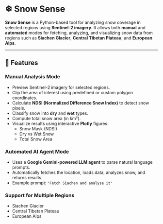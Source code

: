 # ❄ Snow Sense

**Snow Sense** is a Python-based tool for analyzing snow coverage in selected regions using **Sentinel-2 imagery**. It allows both **manual** and **automated** modes for fetching, analyzing, and visualizing snow data from regions such as **Siachen Glacier**, **Central Tibetan Plateau**, and **European Alps**.

---

## 🌟 Features

### Manual Analysis Mode
- Preview Sentinel-2 imagery for selected regions.
- Clip the area of interest using predefined or custom polygon coordinates.
- Calculate **NDSI (Normalized Difference Snow Index)** to detect snow pixels.
- Classify snow into **dry** and **wet** types.
- Compute total snow area (in km²).
- Visualize results using interactive **Plotly** figures:
  - Snow Mask (NDSI)
  - Dry vs Wet Snow
  - Total Snow Area

### Automated AI Agent Mode
- Uses a **Google Gemini-powered LLM agent** to parse natural language prompts.
- Automatically fetches the location, loads data, analyzes snow, and returns results.
- Example prompt: `"Fetch Siachen and analyse it"`

### Support for Multiple Regions
- Siachen Glacier
- Central Tibetan Plateau
- European Alps
